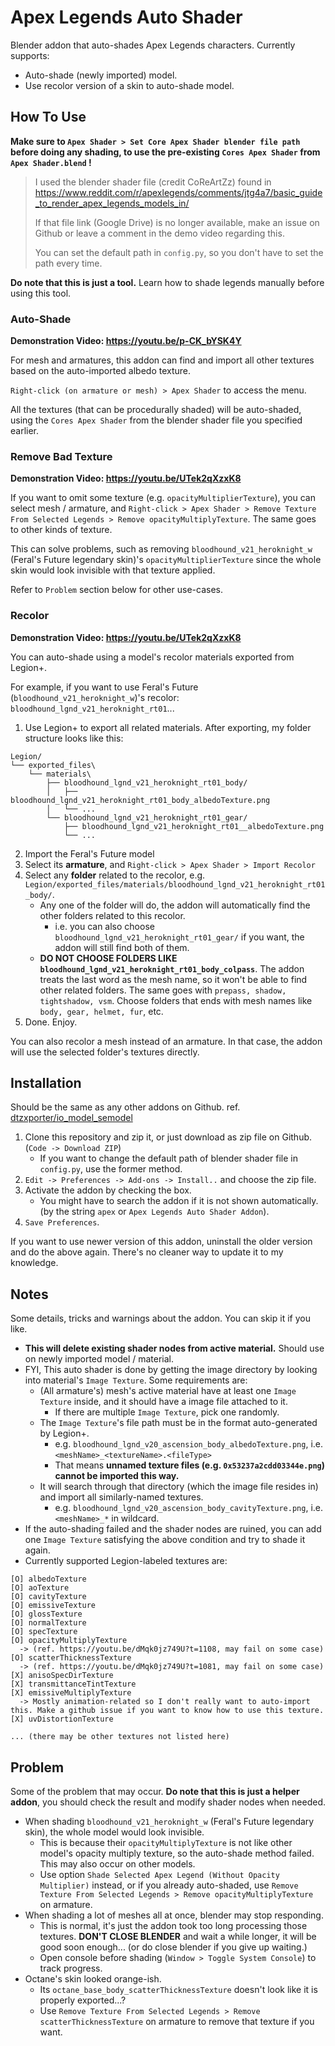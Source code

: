 # Apex Legends Auto Shader

Blender addon that auto-shades Apex Legends characters. Currently supports:
+ Auto-shade (newly imported) model.
+ Use recolor version of a skin to auto-shade model.

## How To Use

**Make sure to `Apex Shader > Set Core Apex Shader blender file path` before doing any shading, to use the pre-existing `Cores Apex Shader` from `Apex Shader.blend` !**
> I used the blender shader file (credit CoReArtZz) found in https://www.reddit.com/r/apexlegends/comments/jtg4a7/basic_guide_to_render_apex_legends_models_in/
> 
> If that file link (Google Drive) is no longer available, make an issue on Github or leave a comment in the demo video regarding this.
> 
> You can set the default path in `config.py`, so you don't have to set the path every time.

**Do note that this is just a tool.** Learn how to shade legends manually before using this tool.

### Auto-Shade
**Demonstration Video: https://youtu.be/p-CK_bYSK4Y**

For mesh and armatures, this addon can find and import all other textures based on the auto-imported albedo texture.

`Right-click (on armature or mesh) > Apex Shader` to access the menu.

All the textures (that can be procedurally shaded) will be auto-shaded, using the `Cores Apex Shader` from the blender shader file you specified earlier.

### Remove Bad Texture
**Demonstration Video: https://youtu.be/UTek2qXzxK8**

If you want to omit some texture (e.g. `opacityMultiplierTexture`), you can select mesh / armature, and `Right-click > Apex Shader > Remove Texture From Selected Legends > Remove opacityMultiplyTexture`. The same goes to other kinds of texture.

This can solve problems, such as removing `bloodhound_v21_heroknight_w` (Feral's Future legendary skin)'s `opacityMultiplierTexture` since the whole skin would look invisible with that texture applied.

Refer to `Problem` section below for other use-cases.

### Recolor
**Demonstration Video: https://youtu.be/UTek2qXzxK8**

You can auto-shade using a model's recolor materials exported from Legion+.

For example, if you want to use Feral's Future (`bloodhound_v21_heroknight_w`)'s recolor: `bloodhound_lgnd_v21_heroknight_rt01`...

1. Use Legion+ to export all related materials. After exporting, my folder structure looks like this:
```
Legion/
└── exported_files\
    └── materials\
        ├── bloodhound_lgnd_v21_heroknight_rt01_body/
        │   ├── bloodhound_lgnd_v21_heroknight_rt01_body_albedoTexture.png
        │   └── ...
        └── bloodhound_lgnd_v21_heroknight_rt01_gear/
            ├── bloodhound_lgnd_v21_heroknight_rt01__albedoTexture.png
            └── ...
```
2. Import the Feral's Future model
3. Select its **armature**, and `Right-click > Apex Shader > Import Recolor`
4. Select any **folder** related to the recolor, e.g. `Legion/exported_files/materials/bloodhound_lgnd_v21_heroknight_rt01_body/`. 
    + Any one of the folder will do, the addon will automatically find the other folders related to this recolor.
      + i.e. you can also choose `bloodhound_lgnd_v21_heroknight_rt01_gear/` if you want, the addon will still find both of them.
    + **DO NOT CHOOSE FOLDERS LIKE `bloodhound_lgnd_v21_heroknight_rt01_body_colpass`**. The addon treats the last word as the mesh name, so it won't be able to find other related folders. The same goes with `prepass, shadow, tightshadow, vsm`. Choose folders that ends with mesh names like `body, gear, helmet, fur`, etc.
5. Done. Enjoy.

You can also recolor a mesh instead of an armature. In that case, the addon will use the selected folder's textures directly.

## Installation
Should be the same as any other addons on Github. ref. [dtzxporter/io_model_semodel](https://github.com/dtzxporter/io_model_semodel)

1. Clone this repository and zip it, or just download as zip file on Github. (`Code -> Download ZIP`)
   + If you want to change the default path of blender shader file in `config.py`, use the former method.
2. `Edit -> Preferences -> Add-ons -> Install..` and choose the zip file.
3. Activate the addon by checking the box. 
   + You might have to search the addon if it is not shown automatically. (by the string `apex` or `Apex Legends Auto Shader Addon`).
4. `Save Preferences`.

If you want to use newer version of this addon, uninstall the older version and do the above again. There's no cleaner way to update it to my knowledge.

## Notes
Some details, tricks and warnings about the addon. You can skip it if you like.

+ **This will delete existing shader nodes from active material.** Should use on newly imported model / material.
+ FYI, This auto shader is done by getting the image directory by looking into material's `Image Texture`. Some requirements are:
  + (All armature's) mesh's active material have at least one `Image Texture` inside, and it should have a image file attached to it.
    + If there are multiple `Image Texture`, pick one randomly.
  + The `Image Texture`'s file path must be in the format auto-generated by Legion+.
    + e.g. `bloodhound_lgnd_v20_ascension_body_albedoTexture.png`, i.e. `<meshName>_<textureName>.<fileType>`
    + That means **unnamed texture files (e.g. `0x53237a2cdd03344e.png`) cannot be imported this way.**
  + It will search through that directory (which the image file resides in) and import all similarly-named textures.
    + e.g. `bloodhound_lgnd_v20_ascension_body_cavityTexture.png`, i.e. `<meshName>_*` in wildcard.
+ If the auto-shading failed and the shader nodes are ruined, you can add one `Image Texture` satisfying the above condition and try to shade it again.
+ Currently supported Legion-labeled textures are:
```
[O] albedoTexture
[O] aoTexture
[O] cavityTexture
[O] emissiveTexture
[O] glossTexture
[O] normalTexture
[O] specTexture
[O] opacityMultiplyTexture
  -> (ref. https://youtu.be/dMqk0jz749U?t=1108, may fail on some case)
[O] scatterThicknessTexture
  -> (ref. https://youtu.be/dMqk0jz749U?t=1081, may fail on some case)
[X] anisoSpecDirTexture
[X] transmittanceTintTexture
[X] emissiveMultiplyTexture
  -> Mostly animation-related so I don't really want to auto-import this. Make a github issue if you want to know how to use this texture.
[X] uvDistortionTexture

... (there may be other textures not listed here)
```

## Problem
Some of the problem that may occur. **Do note that this is just a helper addon**, you should check the result and modify shader nodes when needed.

+ When shading `bloodhound_v21_heroknight_w` (Feral's Future legendary skin), the whole model would look invisible.
  + This is because their `opacityMultiplyTexture` is not like other model's opacity multiply texture, so the auto-shade method failed. This may also occur on other models.
  + Use option `Shade Selected Apex Legend (Without Opacity Multiplier)` instead, or if you already auto-shaded, use `Remove Texture From Selected Legends > Remove opacityMultiplyTexture` on armature.
+ When shading a lot of meshes all at once, blender may stop responding.
  + This is normal, it's just the addon took too long processing those textures. **DON'T CLOSE BLENDER** and wait a while longer, it will be good soon enough... (or do close blender if you give up waiting.)
  + Open console before shading (`Window > Toggle System Console`) to track progress.
+ Octane's skin looked orange-ish.
  + Its `octane_base_body_scatterThicknessTexture` doesn't look like it is properly exported...?
  + Use `Remove Texture From Selected Legends > Remove scatterThicknessTexture` on armature to remove that texture if you want.
